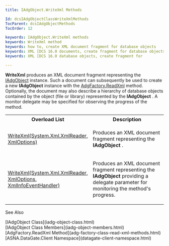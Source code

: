 ```yaml
---
title: IAdgObject.WriteXml Methods

Id: dcsIAdgObjectClassWriteXmlMethods
TocParent: dcsIAdgObjectMethods
TocOrder: 12

keywords: IAdgObject.WriteXml methods
keywords: WriteXml method
keywords: how to, create XML document fragment for database objects
keywords: XML [DCS 16.0 documents, create fragment for database objects
keywords: XML [DCS 16.0 database objects, create fragment for

---
```


**WriteXml** produces an XML document fragment representing the [IAdgObject](iadg-object-class.html) instance. Such a document can subsequently be used to create a new **IAdgObject** instance with the [AdgFactory.ReadXml](adg-factory-class-read-xml-methods.html) method. Optionally, the document may also describe a hierarchy of database objects contained by the object (file or library) represented by the **IAdgObject** . A monitor delegate may be specified for observing the progress of the method. 
<br />

<table class="dtTABLE" id="table2" x-use-null-cells="x-use-null-cells" style="border-spacing: 0px; x-cell-content-align: Top" cellspacing="0">
          <colgroup span="1">
            <col span="1" style="WIDTH: 50%" />
            <col span="1" style="WIDTH: 50%" />
          </colgroup>
          <tr>
            <th colspan="1" rowspan="1">
							Overload List</th>
            <th colspan="1" rowspan="1">
							Description</th>
          </tr>
          <tr>
            <td colspan="1" rowspan="1">

[WriteXml(System.Xml.XmlReader, XmlOptions)](dcsIAdgObjectClassWriteXmlMethod1.html) 
</td>
            <td colspan="1" rowspan="1">

Produces an XML document fragment representing the **IAdgObject** .
</td>
          </tr>
          <tr>
            <td colspan="1" rowspan="1">

[ WriteXml(System.Xml.XmlReader, XmlOptions, XmlInfoEventHandler)](dcsIAdgObjectClassWriteXmlMethod2.html) 
</td>
            <td colspan="1" rowspan="1">

Produces an XML document fragment representing the **IAdgObject** providing a delegate parameter for monitoring the method's progress.
</td>
          </tr>
</table>

See Also

<dl />
      [IAdgObject Class](iadg-object-class.html)
      <br />
      [IAdgObject Class Members](iadg-object-members.html)
      <br />
      [AdgFactory.ReadXml Method](adg-factory-class-read-xml-methods.html)
      <br />
      [ASNA.DataGate.Client Namespace](datagate-client-namespace.html)

